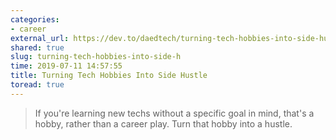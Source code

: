 ```yaml
---
categories:
- career
external_url: https://dev.to/daedtech/turning-tech-hobbies-into-side-hustle-386n
shared: true
slug: turning-tech-hobbies-into-side-h
time: 2019-07-11 14:57:55
title: Turning Tech Hobbies Into Side Hustle
toread: true
---
```


> If you're learning new techs without a specific goal in mind, that's a hobby, rather than a career play.  Turn that hobby into a hustle.
